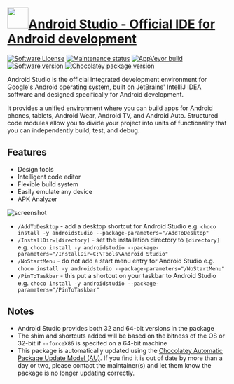 # [<img src="https://cdn.jsdelivr.net/gh/dgalbraith/chocolatey-packages@9cba6e3678771538f289e2459ce02c96de9ea842/icons/androidstudio.png" width="48" height="48" />Android Studio - Official IDE for Android development](https://community.chocolatey.org/packages/androidstudio)

[![Software License](https://img.shields.io/badge/License-Proprietary-grey.svg)](https://developer.android.com/studio/terms)
[![Maintenance status](https://img.shields.io/badge/maintained%3F-yes-green.svg)](https://gitHub.com/dgalbraith/chocolatey-packages/graphs/commit-activity)
[![AppVeyor build](https://img.shields.io/appveyor/ci/dgalbraith/chocolatey-packages)](https://ci.appveyor.com/project/dgalbraith/chocolatey-packages)
[![Software version](https://img.shields.io/badge/Source-v2025.1.2.12-blue)](https://developer.android.com/studio)
[![Chocolatey package version](https://img.shields.io/chocolatey/v/androidstudio?label=Chocolatey)](https://community.chocolatey.org/packages/androidstudio)

Android Studio is the official integrated development environment for Google's
Android operating system, built on JetBrains' IntelliJ IDEA software and
designed specifically for Android development.

It provides a unified environment where you can build apps for Android phones,
tablets, Android Wear, Android TV, and Android Auto. Structured code modules
allow you to divide your project into units of functionality that you can
independently build, test, and debug.

## Features

* Design tools
* Intelligent code editor
* Flexible build system
* Easily emulate any device
* APK Analyzer

![screenshot](https://cdn.jsdelivr.net/gh/dgalbraith/chocolatey-packages@dc94196b2cf602aac6cccde0b3e0b417ef611c4e/automatic/androidstudio/screenshot.png)

* `/AddToDesktop` - add a desktop shortcut for Android Studio
e.g. `choco install -y androidstudio --package-parameters="/AddToDesktop"`
* `/InstallDir=[directory]` - set the installation directory to `[directory]`
  e.g. `choco install -y androidstudio --package-parameters="/InstallDir=C:\Tools\Android Studio"`
* `/NoStartMenu` - do not add a start menu entry for Android Studio
e.g. `choco install -y androidstudio --package-parameters="/NoStartMenu"`
* `/PinToTaskbar` - this put a shortcut on your taskbar to Android Studio
e.g. `choco install -y androidstudio --package-parameters="/PinToTaskbar"`

## Notes

* Android Studio provides both 32 and 64-bit versions in the package
* The shim and shortcuts added will be based on the bitness of the OS or 32-bit if `--forceX86` is specifed on a 64-bit machine
* This package is automatically updated using the [Chocolatey Automatic Package Update Model (AU)](https://github.com/majkinetor/au/blob/master/README.md).
If you find it is out of date by more than a day or two, please contact the maintainer(s) and let them know the package is no longer updating correctly.
